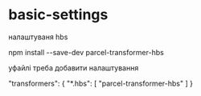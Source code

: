 # basic-settings

налаштуваня hbs

npm install --save-dev parcel-transformer-hbs

уфайлі треба добавити налаштування

"transformers": {
"\*.hbs": [
"parcel-transformer-hbs"
]
}
